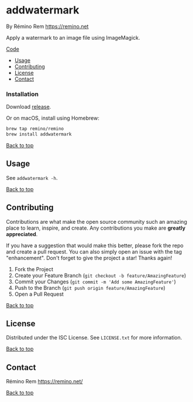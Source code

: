 addwatermark
============

By Rémino Rem <https://remino.net>

Apply a watermark to an image file using ImageMagick.

[Code](https://github.com/remino/addwatermark)

- [Usage](#usage)
- [Contributing](#contributing)
- [License](#license)
- [Contact](#contact)



### Installation

Download [release](https://github.com/remino/addwatermark/releases).

Or on macOS, install using Homebrew:

```sh
brew tap remino/remino
brew install addwatermark
```

[Back to top](#addwatermark)



## Usage

See `addwatermark -h`.

[Back to top](#addwatermark)



## Contributing

Contributions are what make the open source community such an amazing place to learn, inspire, and create. Any contributions you make are **greatly appreciated**.

If you have a suggestion that would make this better, please fork the repo and create a pull request. You can also simply open an issue with the tag "enhancement".
Don't forget to give the project a star! Thanks again!

1. Fork the Project
2. Create your Feature Branch (`git checkout -b feature/AmazingFeature`)
3. Commit your Changes (`git commit -m 'Add some AmazingFeature'`)
4. Push to the Branch (`git push origin feature/AmazingFeature`)
5. Open a Pull Request

[Back to top](#addwatermark)



## License

Distributed under the ISC License. See `LICENSE.txt` for more information.

[Back to top](#addwatermark)



## Contact

Rémino Rem
https://remino.net/

[Back to top](#addwatermark)
